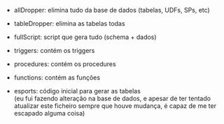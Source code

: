 - allDropper: elimina tudo da base de dados (tabelas, UDFs, SPs, etc)

- tableDropper: elimina as tabelas todas

- fullScript: script que gera tudo (schema + dados)

- triggers: contém os triggers

- procedures: contém os procedures

- functions: contém as funções

- esports: código inicial para gerar as tabelas\
(eu fui fazendo alteração na base de dados, e apesar de ter tentado atualizar este ficheiro sempre que houve mudança, é capaz de me ter escapado alguma coisa)
